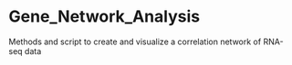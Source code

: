 # Gene_Network_Analysis
Methods and script to create and visualize a correlation network of RNA-seq data
